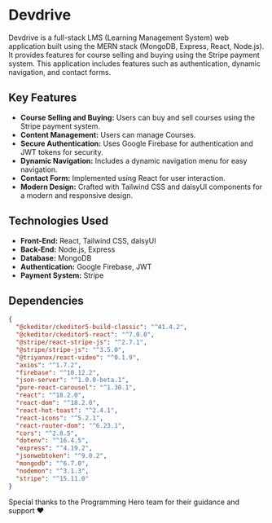 # Devdrive

Devdrive is a full-stack LMS (Learning Management System) web application built using the MERN stack (MongoDB, Express, React, Node.js). It provides features for course selling and buying using the Stripe payment system. This application includes features such as authentication, dynamic navigation, and contact forms.

## Key Features

- **Course Selling and Buying:** Users can buy and sell courses using the Stripe payment system.
- **Content Management:** Users can manage Courses.
- **Secure Authentication:** Uses Google Firebase for authentication and JWT tokens for security.
- **Dynamic Navigation:** Includes a dynamic navigation menu for easy navigation.
- **Contact Form:** Implemented using React for user interaction.
- **Modern Design:** Crafted with Tailwind CSS and daisyUI components for a modern and responsive design.

## Technologies Used

- **Front-End:** React, Tailwind CSS, daisyUI
- **Back-End:** Node.js, Express
- **Database:** MongoDB
- **Authentication:** Google Firebase, JWT
- **Payment System:** Stripe

## Dependencies

```json
{
  "@ckeditor/ckeditor5-build-classic": "^41.4.2",
  "@ckeditor/ckeditor5-react": "^7.0.0",
  "@stripe/react-stripe-js": "^2.7.1",
  "@stripe/stripe-js": "^3.5.0",
  "@triyanox/react-video": "^0.1.9",
  "axios": "^1.7.2",
  "firebase": "^10.12.2",
  "json-server": "^1.0.0-beta.1",
  "pure-react-carousel": "^1.30.1",
  "react": "^18.2.0",
  "react-dom": "^18.2.0",
  "react-hot-toast": "^2.4.1",
  "react-icons": "^5.2.1",
  "react-router-dom": "^6.23.1",
  "cors": "^2.8.5",
  "dotenv": "^16.4.5",
  "express": "^4.19.2",
  "jsonwebtoken": "^9.0.2",
  "mongodb": "^6.7.0",
  "nodemon": "^3.1.3",
  "stripe": "^15.11.0"
}
```

Special thanks to the Programming Hero team for their guidance and support ❤️
